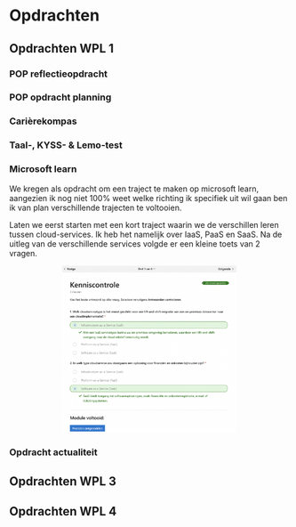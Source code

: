 # Opdrachten

## Opdrachten WPL 1
### POP reflectieopdracht

### POP opdracht planning

### Carièrekompas

### Taal-, KYSS- & Lemo-test

### Microsoft learn
We kregen als opdracht om een traject te maken op microsoft learn, aangezien ik nog niet 100% weet welke richting ik specifiek uit wil gaan ben ik van plan verschillende trajecten te voltooien.

Laten we eerst starten met een kort traject waarin we de verschillen leren tussen cloud-services. Ik heb het namelijk over IaaS, PaaS en SaaS. Na de uitleg van de verschillende services volgde er een kleine toets van 2 vragen.
<p align="center">
  
  <img src="../images/MicrosoftLearn1.png"  height="300" alt="score microsoft learn">

</p>

### Opdracht actualiteit





## Opdrachten WPL 3

## Opdrachten WPL 4
